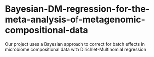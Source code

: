# Bayesian-DM-regression-for-the-meta-analysis-of-metagenomic-compositional-data
Our project uses a Bayesian approach to correct for batch effects in microbiome compositional data with Dirichlet-Multinomial regression
